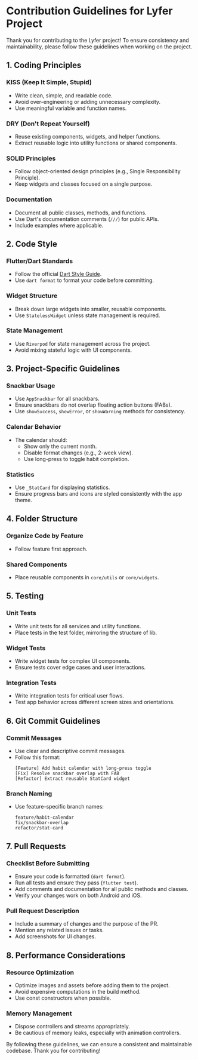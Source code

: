 # Contribution Guidelines for Lyfer Project

Thank you for contributing to the Lyfer project! To ensure consistency and maintainability, please follow these guidelines when working on the project.

## 1. **Coding Principles**

### **KISS (Keep It Simple, Stupid)**
- Write clean, simple, and readable code.
- Avoid over-engineering or adding unnecessary complexity.
- Use meaningful variable and function names.

### **DRY (Don't Repeat Yourself)**
- Reuse existing components, widgets, and helper functions.
- Extract reusable logic into utility functions or shared components.

### **SOLID Principles**
- Follow object-oriented design principles (e.g., Single Responsibility Principle).
- Keep widgets and classes focused on a single purpose.

### **Documentation**
- Document all public classes, methods, and functions.
- Use Dart's documentation comments (`///`) for public APIs.
- Include examples where applicable.

## 2. **Code Style**

### **Flutter/Dart Standards**
- Follow the official [Dart Style Guide](https://dart.dev/guides/language/effective-dart/style).
- Use `dart format` to format your code before committing.

### **Widget Structure**
- Break down large widgets into smaller, reusable components.
- Use `StatelessWidget` unless state management is required.

### **State Management**
- Use `Riverpod` for state management across the project.
- Avoid mixing stateful logic with UI components.

## 3. **Project-Specific Guidelines**

### **Snackbar Usage**
- Use `AppSnackbar` for all snackbars.
- Ensure snackbars do not overlap floating action buttons (FABs).
- Use `showSuccess`, `showError`, or `showWarning` methods for consistency.

### **Calendar Behavior**
- The calendar should:
    - Show only the current month.
    - Disable format changes (e.g., 2-week view).
    - Use long-press to toggle habit completion.

### **Statistics**
- Use `_StatCard` for displaying statistics.
- Ensure progress bars and icons are styled consistently with the app theme.

## 4. **Folder Structure**

### **Organize Code by Feature**
- Follow feature first approach.

### **Shared Components**
- Place reusable components in `core/utils` or `core/widgets`.

## 5. **Testing**

### **Unit Tests**
- Write unit tests for all services and utility functions.
- Place tests in the test folder, mirroring the structure of lib.

### **Widget Tests**
- Write widget tests for complex UI components.
- Ensure tests cover edge cases and user interactions.

### **Integration Tests**
- Write integration tests for critical user flows.
- Test app behavior across different screen sizes and orientations.

## 6. **Git Commit Guidelines**

### **Commit Messages**
- Use clear and descriptive commit messages.
- Follow this format:
    ```
    [Feature] Add habit calendar with long-press toggle
    [Fix] Resolve snackbar overlap with FAB
    [Refactor] Extract reusable StatCard widget
    ```

### **Branch Naming**
- Use feature-specific branch names:
    ```
    feature/habit-calendar
    fix/snackbar-overlap
    refactor/stat-card
    ```

## 7. **Pull Requests**

### **Checklist Before Submitting**
- Ensure your code is formatted (`dart format`).
- Run all tests and ensure they pass (`flutter test`).
- Add comments and documentation for all public methods and classes.
- Verify your changes work on both Android and iOS.

### **Pull Request Description**
- Include a summary of changes and the purpose of the PR.
- Mention any related issues or tasks.
- Add screenshots for UI changes.

## 8. **Performance Considerations**

### **Resource Optimization**
- Optimize images and assets before adding them to the project.
- Avoid expensive computations in the build method.
- Use const constructors when possible.

### **Memory Management**
- Dispose controllers and streams appropriately.
- Be cautious of memory leaks, especially with animation controllers.

By following these guidelines, we can ensure a consistent and maintainable codebase. Thank you for contributing!
